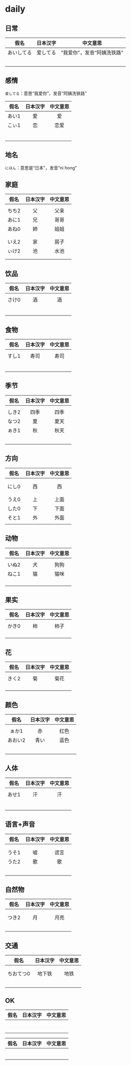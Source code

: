 # daily

## 日常

| 假名 | 日本汉字 | 中文意思 |
|:---:|:---:|:---:|
| あいしてる | 爱してる | “我爱你”，发音“阿姨洗铁路” |
|  |  |  |
|  |  |  |
|  |  |  |
|  |  |  |
|  |  |  |

## 感情

`爱してる`：意思“我爱你”，发音“阿姨洗铁路”

| 假名 | 日本汉字 | 中文意思 |
|:---:|:---:|:---:|
| あい1 | 愛 | 爱 |
| こぃ1 | 恋 | 恋爱 |
|  |  |  |
|  |  |  |
|  |  |  |
|  |  |  |
|  |  |  |
|  |  |  |

## 地名

`にほん`：意思是“日本”，发音“ni hong”

## 家庭

| 假名 | 日本汉字 | 中文意思 |
|:---:|:---:|:---:|
|  |  |  |
| ちち2 | 父 | 父亲 |
| あに1 | 兄 | 哥哥 |
| あね0 | 姉 | 姐姐 |
|  |  |  |
|  |  |  |
| いえ2 | 家 | 房子 |
| ぃけ2 | 池 | 水池 |
|  |  |  |
|  |  |  |

## 饮品

| 假名 | 日本汉字 | 中文意思 |
|:---:|:---:|:---:|
|  |  |  |
| さけ0 | 酒 | 酒 |
|  |  |  |
|  |  |  |
|  |  |  |
|  |  |  |
|  |  |  |
|  |  |  |

## 食物

| 假名 | 日本汉字 | 中文意思 |
|:---:|:---:|:---:|
|  |  |  |
| すし1 | 寿司 | 寿司 |
|  |  |  |
|  |  |  |
|  |  |  |
|  |  |  |
|  |  |  |
|  |  |  |

## 季节

| 假名 | 日本汉字 | 中文意思 |
|:---:|:---:|:---:|
|  |  |  |
| しき2 | 四季 | 四季 |
| なつ2 | 夏 | 夏天 |
| ぁき1 | 秋 | 秋天 |
|  |  |  |
|  |  |  |
|  |  |  |
|  |  |  |
|  |  |  |

## 方向

| 假名 | 日本汉字 | 中文意思 |
|:---:|:---:|:---:|
|  |  |  |
|  |  |  |
| にし0 | 西 | 西 |
|  |  |  |
|  |  |  |
| うえ0 | 上 | 上面 |
| した0 | 下 | 下面 |
| そと1 | 外 | 外面 |
|  |  |  |

## 动物

| 假名 | 日本汉字 | 中文意思 |
|:---:|:---:|:---:|
|  |  |  |
| いぬ2 | 犬 | 狗狗 |
| ねこ1 | 猫 | 猫咪 |
|  |  |  |
|  |  |  |
|  |  |  |
|  |  |  |

## 果实

| 假名 | 日本汉字 | 中文意思 |
|:---:|:---:|:---:|
|  |  |  |
| かき0 | 柿 | 柿子 |
|  |  |  |
|  |  |  |
|  |  |  |
|  |  |  |

## 花

| 假名 | 日本汉字 | 中文意思 |
|:---:|:---:|:---:|
|  |  |  |
| きく2 | 菊 | 菊花 |
|  |  |  |
|  |  |  |
|  |  |  |
|  |  |  |

## 颜色

| 假名 | 日本汉字 | 中文意思 |
|:---:|:---:|:---:|
|  |  |  |
| ぁか1 | 赤 | 红色 |
| あおい2 | 青い | 蓝色 |
|  |  |  |
|  |  |  |
|  |  |  |
|  |  |  |
|  |  |  |

## 人体

| 假名 | 日本汉字 | 中文意思 |
|:---:|:---:|:---:|
|  |  |  |
| あせ1 | 汗 | 汗 |
|  |  |  |
|  |  |  |
|  |  |  |
|  |  |  |
|  |  |  |
|  |  |  |

## 语言+声音

| 假名 | 日本汉字 | 中文意思 |
|:---:|:---:|:---:|
|  |  |  |
|  |  |  |
| うそ1 | 嘘 | 谎言 |
| うた2 | 歌 | 歌 |
|  |  |  |
|  |  |  |
|  |  |  |
|  |  |  |
|  |  |  |

## 自然物

| 假名 | 日本汉字 | 中文意思 |
|:---:|:---:|:---:|
|  |  |  |
|  |  |  |
| つき2 | 月 | 月亮 |
|  |  |  |
|  |  |  |
|  |  |  |
|  |  |  |
|  |  |  |

## 交通

| 假名 | 日本汉字 | 中文意思 |
|:---:|:---:|:---:|
|  |  |  |
|  |  |  |
| ちおてつ0 | 地下铁 | 地铁 |
|  |  |  |
|  |  |  |
|  |  |  |
|  |  |  |
|  |  |  |

## OK

| 假名 | 日本汉字 | 中文意思 |
|:---:|:---:|:---:|
|  |  |  |
|  |  |  |
|  |  |  |
|  |  |  |
|  |  |  |
|  |  |  |
|  |  |  |

| 假名 | 日本汉字 | 中文意思 |
|:---:|:---:|:---:|
|  |  |  |
|  |  |  |
|  |  |  |
|  |  |  |
|  |  |  |
|  |  |  |
